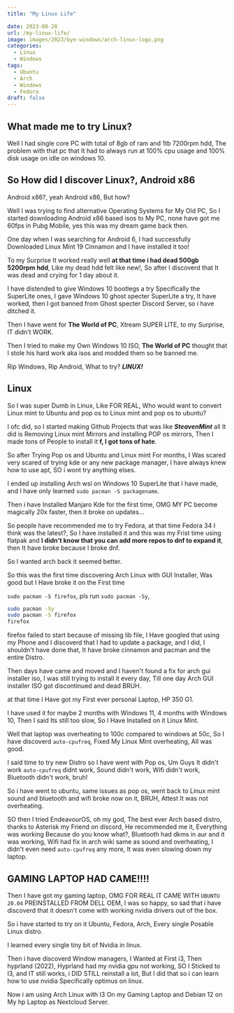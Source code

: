 ```yaml
---
title: "My Linux Life"

date: 2023-08-28
url: /my-linux-life/
image: images/2023/bye-windows/arch-linux-logo.png
categories:
  - Linux
  - Windows
tags:
  - Ubuntu
  - Arch
  - Windows
  - Fedora
draft: false
---
```

<!--more-->
## What made me to try Linux?

Well I had single core PC with total of 8gb of ram and 1tb 7200rpm hdd, The problem with that pc that It had to always run at 100% cpu usage and 100% disk usage on idle on windows 10.

## So How did I discover Linux?, Android x86

Android x86?, yeah Android x86, But how?

Well I was trying to find alternative Operating Systems for My Old PC, So I started downloading Android x86 based isos to My PC, none have got me 60fps in Pubg Mobile, yes this was my dream game back then.

One day when I was searching for Android 6, I had successfully Downloaded Linux Mint 19 Cinnamon and I have installed it too!

 To my Surprise It worked really well **at that time i had dead 500gb 5200rpm hdd**, Like my dead hdd felt like new!, So after I discoverd that It was dead and crying for 1 day about it.

 I have distended to give Windows 10 bootlegs a try Specifically the SuperLite ones, I gave Windows 10 ghost specter SuperLite a try, It have worked, then I got banned from Ghost specter Discord Server, so i have ditched it.

 Then I have went for **The World of PC**, Xtream SUPER LITE, to my Surprise, IT didn't WORK.

 Then I tried to make my Own Windows 10 ISO, **The World of PC** thought that I stole his hard work aka isos and modded them so he banned me.

 Rip Windows, Rip Android, What to try? ***LINUX!***

## Linux

So I was super Dumb in Linux, Like FOR REAL, Who would want to convert Linux mint to Ubuntu and pop os to Linux mint and pop os to ubuntu?

I ofc did, so I started making Github Projects that was like ***SteavenMint*** all It did is Removing Linux mint Mirrors and installing POP os mirrors, Then I made tons of People to install it **f, I got tons of hate**.

So after Trying Pop os and Ubuntu and Linux mint For months, I Was scared very scared of trying kde or any new package manager, I have always knew how to use apt, SO i wont try anything elses.

I ended up installing Arch wsl on Windows 10 SuperLite that I have made, and I have only learned `sudo pacman -S packagename`.

Then i have Installed Manjaro Kde for the first time, OMG MY PC become magically 20x faster, then it broke on updates...

So people have recommended me to try Fedora, at that time Fedora 34 I think was the latest?, So I have installed it and this was my Frist time using flatpak and **I didn't know that you can add more repos to dnf to expand it**, then It have broke because I broke dnf.

So I wanted arch back it seemed better.

So this was the first time discovering Arch Linux with GUI Installer, Was good but I Have broke it on the First time

`sudo pacman -S firefox`, pls run `sudo pacman -Sy`,
```bash
sudo pacman -Sy
sudo pacman -S firefox
firefox
```
firefox failed to start because of missing lib file, I Have googled that using my Phone and I discoverd that I had to update a package, and I did, I shouldn't have done that, It have broke cinnamon and pacman and the entire Distro.

Then days have came and moved and I haven't found a fix for arch gui installer iso, I was still trying to install it every day, Till one day Arch GUI installer ISO got discontinued and dead BRUH.

at that time I Have got my First ever personal Laptop, HP 350 G1.

I have used it for maybe 2 months with Windows 11, 4 months with Windows 10, Then I said Its still too slow, So I Have Installed on it Linux Mint.

Well that laptop was overheating to 100c compared to windows at 50c, So I have discoverd `auto-cpufreq`, Fixed My Linux Mint overheating, All was good.

I said time to try new Distro so I have went with Pop os, Um Guys It didn't work `auto-cpufreq` didnt work, Sound didn't work, Wifi didn't work, Bluetooth didn't work, bruh!

So i have went to ubuntu, same issues as pop os, went back to Linux mint sound and bluetooth and wifi broke now on it, BRUH, Attest It was not overheating.

SO then I tried EndeavourOS, oh my god, The best ever Arch based distro, thanks to Asterisk my Friend on discord, He recommended me it, Everything was working Because do you know what?, Bluetooth had dkms in aur and it was working, Wifi had fix in arch wiki same as sound and overheating, I didn't even need `auto-cpufreq` any more, It was even slowing down my laptop.


## GAMING LAPTOP HAD CAME!!!!

Then I have got my gaming laptop, OMG FOR REAL IT CAME WITH `UBUNTU 20.04` PREINSTALLED FROM DELL OEM, I was so happy, so sad that i have discoverd that it doesn't come with working nvidia drivers out of the box.

So i have started to try on it Ubuntu, Fedora, Arch, Every single Posable Linux distro.

I learned every single tiny bit of Nvidia in linux.

Then i have discoverd Window managers, I Wanted at First i3, Then hyprland (2022), Hyprland had my nvidia gpu not working, SO I Sticked to I3, and IT still works, i DID STILL reinstall a lot, But I did that so i can learn how to use nvidia Specifically optimus on linux.

Now i am using Arch Linux with I3 On my Gaming Laptop
and Debian 12 on My hp Laptop as Nextcloud Server.